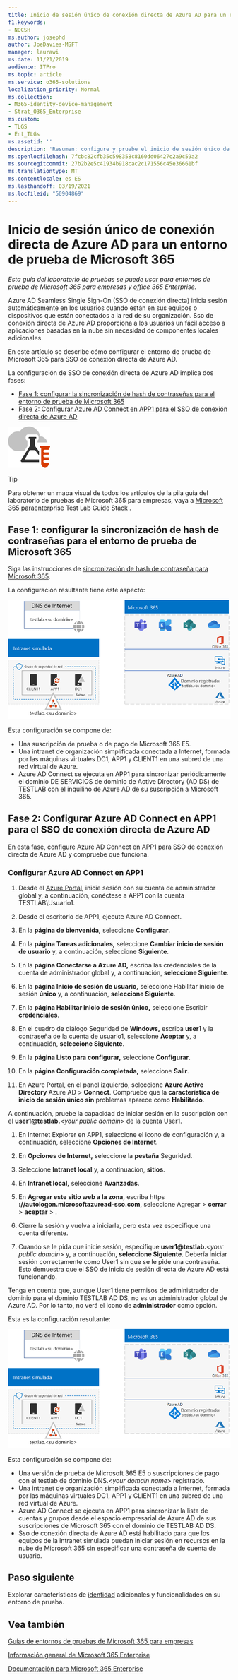 ```yaml
---
title: Inicio de sesión único de conexión directa de Azure AD para un entorno de prueba de Microsoft 365
f1.keywords:
- NOCSH
ms.author: josephd
author: JoeDavies-MSFT
manager: laurawi
ms.date: 11/21/2019
audience: ITPro
ms.topic: article
ms.service: o365-solutions
localization_priority: Normal
ms.collection:
- M365-identity-device-management
- Strat_O365_Enterprise
ms.custom:
- TLGS
- Ent_TLGs
ms.assetid: ''
description: 'Resumen: configure y pruebe el inicio de sesión único de conexión directa de Azure AD para su entorno de prueba de Microsoft 365.'
ms.openlocfilehash: 7fcbc82cfb35c598358c8160dd06427c2a9c59a2
ms.sourcegitcommit: 27b2b2e5c41934b918cac2c171556c45e36661bf
ms.translationtype: MT
ms.contentlocale: es-ES
ms.lasthandoff: 03/19/2021
ms.locfileid: "50904869"
---
```

# <a name="azure-ad-seamless-single-sign-on-for-your-microsoft-365-test-environment"></a>Inicio de sesión único de conexión directa de Azure AD para un entorno de prueba de Microsoft 365

*Esta guía del laboratorio de pruebas se puede usar para entornos de prueba de Microsoft 365 para empresas y office 365 Enterprise.*

Azure AD Seamless Single Sign-On (SSO de conexión directa) inicia sesión automáticamente en los usuarios cuando están en sus equipos o dispositivos que están conectados a la red de su organización. Sso de conexión directa de Azure AD proporciona a los usuarios un fácil acceso a aplicaciones basadas en la nube sin necesidad de componentes locales adicionales.

En este artículo se describe cómo configurar el entorno de prueba de Microsoft 365 para SSO de conexión directa de Azure AD.

La configuración de SSO de conexión directa de Azure AD implica dos fases:
- [Fase 1: configurar la sincronización de hash de contraseñas para el entorno de prueba de Microsoft 365](#phase-1-configure-password-hash-synchronization-for-your-microsoft-365-test-environment)
- [Fase 2: Configurar Azure AD Connect en APP1 para el SSO de conexión directa de Azure AD](#phase-2-configure-azure-ad-connect-on-app1-for-azure-ad-seamless-sso)
   
![Guías de laboratorio de pruebas para Microsoft Cloud](../media/m365-enterprise-test-lab-guides/cloud-tlg-icon.png) 
    
> [!TIP]
> Para obtener un mapa visual de todos los artículos de la pila guía del laboratorio de pruebas de Microsoft 365 para empresas, vaya a [Microsoft 365 para](../downloads/Microsoft365EnterpriseTLGStack.pdf)enterprise Test Lab Guide Stack .
  
## <a name="phase-1-configure-password-hash-synchronization-for-your-microsoft-365-test-environment"></a>Fase 1: configurar la sincronización de hash de contraseñas para el entorno de prueba de Microsoft 365

Siga las instrucciones de [sincronización de hash de contraseña para Microsoft 365](password-hash-sync-m365-ent-test-environment.md). 

La configuración resultante tiene este aspecto:
  
![La empresa simulada con el entorno de prueba con la sincronización de hash de contraseñas](../media/pass-through-auth-m365-ent-test-environment/Phase1.png)
  
Esta configuración se compone de:
  
- Una suscripción de prueba o de pago de Microsoft 365 E5.
- Una intranet de organización simplificada conectada a Internet, formada por las máquinas virtuales DC1, APP1 y CLIENT1 en una subred de una red virtual de Azure.
- Azure AD Connect se ejecuta en APP1 para sincronizar periódicamente el dominio DE SERVICIOS de dominio de Active Directory (AD DS) de TESTLAB con el inquilino de Azure AD de su suscripción a Microsoft 365.

## <a name="phase-2-configure-azure-ad-connect-on-app1-for-azure-ad-seamless-sso"></a>Fase 2: Configurar Azure AD Connect en APP1 para el SSO de conexión directa de Azure AD

En esta fase, configure Azure AD Connect en APP1 para SSO de conexión directa de Azure AD y compruebe que funciona.

### <a name="configure-azure-ad-connect-on-app1"></a>Configurar Azure AD Connect en APP1

1. Desde el [Azure Portal](https://portal.azure.com), inicie sesión con su cuenta de administrador global y, a continuación, conéctese a APP1 con la cuenta TESTLAB\Usuario1.

2. Desde el escritorio de APP1, ejecute Azure AD Connect.

3. En la **página de bienvenida,** seleccione **Configurar**.

4. En la **página Tareas adicionales,** seleccione **Cambiar inicio de sesión de usuario** y, a continuación, seleccione **Siguiente**.

5. En la **página Conectarse a Azure AD,** escriba las credenciales de la cuenta de administrador global y, a continuación, **seleccione Siguiente**.

6. En la **página Inicio de sesión de usuario,** seleccione Habilitar inicio de sesión **único** y, a continuación, **seleccione Siguiente**.

7. En la **página Habilitar inicio de sesión único,** seleccione Escribir **credenciales**.

8. En el cuadro de diálogo Seguridad de **Windows,** escriba **user1** y la contraseña de la cuenta de usuario1, seleccione **Aceptar** y, a continuación, **seleccione Siguiente**.

9. En la **página Listo para configurar,** seleccione **Configurar**.

10. En la **página Configuración completada,** seleccione **Salir**.

11. En Azure Portal, en el panel izquierdo, seleccione **Azure Active Directory** Azure AD  >  **Connect**. Compruebe que la **característica de inicio de sesión único sin** problemas aparece como **Habilitado**.

A continuación, pruebe la capacidad de iniciar sesión en la suscripción con el <strong>user1@testlab.</strong>\<*your public domain*> de la cuenta User1.

1. En Internet Explorer en APP1, seleccione el icono de configuración y, a continuación, seleccione **Opciones de Internet**.
 
2. En **Opciones de Internet,** seleccione la **pestaña** Seguridad.

3. Seleccione **Intranet local** y, a continuación, **sitios**.

4. En **Intranet local,** seleccione **Avanzadas**.

5. En **Agregar este sitio web a la zona**, escriba https **<span>://</span>autologon.microsoftazuread-sso.com**, seleccione Agregar   >  **cerrar**  >  **aceptar**  >  .

6. Cierre la sesión y vuelva a iniciarla, pero esta vez especifique una cuenta diferente.

7. Cuando se le pida que inicie sesión, especifique <strong>user1@testlab.</strong>\<*your public domain*> y, a continuación, **seleccione Siguiente**. Debería iniciar sesión correctamente como User1 sin que se le pide una contraseña. Esto demuestra que el SSO de inicio de sesión directa de Azure AD está funcionando.

Tenga en cuenta que, aunque User1 tiene permisos de administrador de dominio para el dominio TESTLAB AD DS, no es un administrador global de Azure AD. Por lo tanto, no verá el icono de **administrador** como opción.

Esta es la configuración resultante:

![La empresa simulada con el entorno de prueba con la autenticación de paso a través](../media/pass-through-auth-m365-ent-test-environment/Phase1.png)

Esta configuración se compone de:

- Una versión de prueba de Microsoft 365 E5 o suscripciones de pago con el testlab de dominio DNS.\<*your domain name*> registrado.
- Una intranet de organización simplificada conectada a Internet, formada por las máquinas virtuales DC1, APP1 y CLIENT1 en una subred de una red virtual de Azure.
- Azure AD Connect se ejecuta en APP1 para sincronizar la lista de cuentas y grupos desde el espacio empresarial de Azure AD de sus suscripciones de Microsoft 365 con el dominio de TESTLAB AD DS.
- Sso de conexión directa de Azure AD está habilitado para que los equipos de la intranet simulada puedan iniciar sesión en recursos en la nube de Microsoft 365 sin especificar una contraseña de cuenta de usuario.

## <a name="next-step"></a>Paso siguiente

Explorar características de [identidad](m365-enterprise-test-lab-guides.md#identity) adicionales y funcionalidades en su entorno de prueba.

## <a name="see-also"></a>Vea también

[Guías de entornos de pruebas de Microsoft 365 para empresas](m365-enterprise-test-lab-guides.md)

[Información general de Microsoft 365 Enterprise](microsoft-365-overview.md)

[Documentación para Microsoft 365 Enterprise](/microsoft-365-enterprise/)